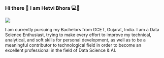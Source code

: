 ### Hi there 👋 I am Hetvi Bhora 💻👩



<img src="https://github.com/hetvi-1905/hetvi-1905/assets/84613393/39862813-081f-4c59-99af-bcaf3e07b8dc" style="max-width: 100%; display: inline-block;" data-target="animated-image.originalImage">



I am currently pursuing my Bachelors from GCET, Gujarat, India. I am a Data Science Enthusiast, trying to make every effort to improve my technical, analytical, and soft skills for personal development, as well as to be a meaningful contributor to technological field in order to become an excellent professional in the field of Data Science & AI.

